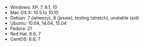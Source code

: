 * Windows: XP, 7, 8.1, 10
* Mac OS X: 10.5 to 10.10
* Debian: 7 (wheezy), 8 (jessie), testing (stretch), unstable (sid)
* Ubuntu: 10.04, 14.04, 15.04
* Fedora: 21
* Red Hat: 6.6, 7
* CentOS: 6.6, 7
